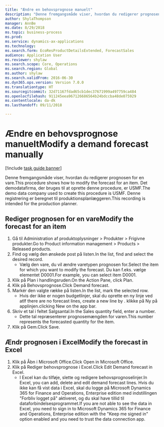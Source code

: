 ```yaml
--- 
title: "Ændre en behovsprognose manuelt"
description: "Denne fremgangsmåde viser, hvordan du redigerer prognosen for en vare."
author: ShylaThompson
manager: AnnBe
ms.date: 8/29/2018
ms.topic: business-process
ms.prod: 
ms.service: dynamics-ax-applications
ms.technology: 
ms.search.form: EcoResProductDetailsExtended, ForecastSales
audience: Application User
ms.reviewer: shylaw
ms.search.scope: Core, Operations
ms.search.region: Global
ms.author: shylaw
ms.search.validFrom: 2016-06-30
ms.dyn365.ops.version: Version 7.0.0
ms.translationtype: HT
ms.sourcegitcommit: 32d71167fdad65cb1dec37671999a497759ca484
ms.openlocfilehash: 911245eea967126686564b24bdccba48de075929
ms.contentlocale: da-dk
ms.lasthandoff: 09/11/2018

---
```

# <a name="modify-a-demand-forecast-manually"></a><span data-ttu-id="c9273-103">Ændre en behovsprognose manuelt</span><span class="sxs-lookup"><span data-stu-id="c9273-103">Modify a demand forecast manually</span></span>

[!include [task guide banner](../../includes/task-guide-banner.md)]

<span data-ttu-id="c9273-104">Denne fremgangsmåde viser, hvordan du redigerer prognosen for en vare.</span><span class="sxs-lookup"><span data-stu-id="c9273-104">This procedure shows how to modify the forecast for an item.</span></span> <span data-ttu-id="c9273-105">Det demodatafirma, der bruges til at oprette denne procedure, er USMF.</span><span class="sxs-lookup"><span data-stu-id="c9273-105">The demo data company used to create this procedure is USMF.</span></span> <span data-ttu-id="c9273-106">Denne registrering er beregnet til produktionsplanlæggeren.</span><span class="sxs-lookup"><span data-stu-id="c9273-106">This recording is intended for the production planner.</span></span> 


## <a name="modify-the-forecast-for-an-item"></a><span data-ttu-id="c9273-107">Rediger prognosen for en vare</span><span class="sxs-lookup"><span data-stu-id="c9273-107">Modify the forecast for an item</span></span>
1. <span data-ttu-id="c9273-108">Gå til Administration af produktoplysninger > Produkter > Frigivne produkter.</span><span class="sxs-lookup"><span data-stu-id="c9273-108">Go to Product information management > Products > Released products.</span></span>
2. <span data-ttu-id="c9273-109">Find og vælg den ønskede post på listen.</span><span class="sxs-lookup"><span data-stu-id="c9273-109">In the list, find and select the desired record.</span></span>
    * <span data-ttu-id="c9273-110">Vælg den vare, du vil ændre varetypen prognosen for.</span><span class="sxs-lookup"><span data-stu-id="c9273-110">Select the item for which you want to modify the forecast.</span></span> <span data-ttu-id="c9273-111">Du kan f.eks. vælge elementet D0001.</span><span class="sxs-lookup"><span data-stu-id="c9273-111">For example, you can select item D0001.</span></span>  
3. <span data-ttu-id="c9273-112">Klik på Plan i handlingsruden.</span><span class="sxs-lookup"><span data-stu-id="c9273-112">On the Action Pane, click Plan.</span></span>
4. <span data-ttu-id="c9273-113">Klik på Behovsprognose.</span><span class="sxs-lookup"><span data-stu-id="c9273-113">Click Demand forecast.</span></span>
5. <span data-ttu-id="c9273-114">Markér den valgte række på listen.</span><span class="sxs-lookup"><span data-stu-id="c9273-114">In the list, mark the selected row.</span></span>
    * <span data-ttu-id="c9273-115">Hvis der ikke er nogen budgetlinjer, skal du oprette en ny linje ved at</span><span class="sxs-lookup"><span data-stu-id="c9273-115">If there are no forecast lines, create a new line by  .</span></span> <span data-ttu-id="c9273-116">klikke på Ny på applinjen.</span><span class="sxs-lookup"><span data-stu-id="c9273-116">clicking New on the app bar.</span></span>  
6. <span data-ttu-id="c9273-117">Skriv et tal i feltet Salgsantal.</span><span class="sxs-lookup"><span data-stu-id="c9273-117">In the Sales quantity field, enter a number.</span></span>
    * <span data-ttu-id="c9273-118">Dette tal repræsenterer prognosemængden for varen.</span><span class="sxs-lookup"><span data-stu-id="c9273-118">This number represents the forecasted quantity for the item.</span></span>  
7. <span data-ttu-id="c9273-119">Klik på Gem.</span><span class="sxs-lookup"><span data-stu-id="c9273-119">Click Save.</span></span>

## <a name="modify-the-forecast-in-excel"></a><span data-ttu-id="c9273-120">Ændr prognosen i Excel</span><span class="sxs-lookup"><span data-stu-id="c9273-120">Modify the forecast in Excel</span></span>
1. <span data-ttu-id="c9273-121">Klik på Åbn i Microsoft Office.</span><span class="sxs-lookup"><span data-stu-id="c9273-121">Click Open in Microsoft Office.</span></span>
2. <span data-ttu-id="c9273-122">Klik på Rediger behovsprognose i Excel.</span><span class="sxs-lookup"><span data-stu-id="c9273-122">Click Edit Demand forecast in Excel.</span></span>
    * <span data-ttu-id="c9273-123">I Excel kan du tilføje, slette og redigere behovsprognoselinjer.</span><span class="sxs-lookup"><span data-stu-id="c9273-123">In Excel, you can add, delete and edit demand forecast lines.</span></span> <span data-ttu-id="c9273-124">Hvis du ikke kan få vist data i Excel, skal du logge på Microsoft Dynamics 365 for Finance and Operations, Enterprise edition med indstillingen "Forbliv logget på" aktiveret, og du skal have tillid til dataforbindelsesprogrammet.</span><span class="sxs-lookup"><span data-stu-id="c9273-124">If you are not able to see the data in Excel, you need to sign in to Microsoft Dynamics 365 for Finance and Operations, Enterprise edition with the "Keep me signed in" option enabled and you need to trust the data connection app.</span></span>  


